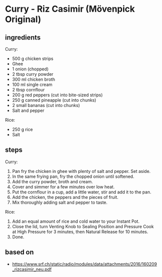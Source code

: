 # Curry - Riz Casimir (Mövenpick Original)

## ingredients

Curry:

- 500 g chicken strips
- Ghee
- 1 onion (chopped)
- 2 tbsp curry powder
- 300 ml chicken broth
- 100 ml single cream
- 2 tbsp cornflour
- 200 g red peppers (cut into bite-sized strips)
- 250 g canned pineapple (cut into chunks)
- 2 small bananas (cut into chunks)
- Salt and pepper

Rice:

- 250 g rice
- Salt

## steps

Curry:

1. Pan fry the chicken in ghee with plenty of salt and pepper. Set aside.
2. In the same frying pan, fry the chopped onion until softened.
3. Add the curry powder, broth and cream.
4. Cover and simmer for a few minutes over low heat.
5. Put the cornflour in a cup, add a little water, stir and add it to the pan.
6. Add the chicken, the peppers and the pieces of fruit.
7. Mix thoroughly adding salt and pepper to taste.

Rice:

1. Add an equal amount of rice and cold water to your Instant Pot.
2. Close the lid, turn Venting Knob to Sealing Position and Pressure Cook at High Pressure for 3 minutes, then Natural Release for 10 minutes.
3. Done.

## based on

- https://www.srf.ch/static/radio/modules/data/attachments/2016/160209_rizcasimir_neu.pdf

